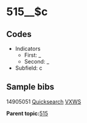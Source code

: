 # 515\_\_$c

## Codes

-   Indicators
    -   First: \_
    -   Second: \_
-   Subfield: c

## Sample bibs

14905051 [Quicksearch](https://search.library.yale.edu/catalog/14905051) [VXWS](http://prodorbis.library.yale.edu:7014/vxws/GetHoldingsService?bibId=14905051)

**Parent topic:**[515](../../tags/515/515.md)

